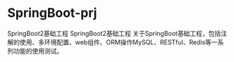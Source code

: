 # SpringBoot-prj
SpringBoot2基础工程
SpringBoot2基础工程 关于SpringBoot基础工程，包括注解的使用、多环境配置、web组件、ORM操作MySQL、RESTful、Redis等一系列功能的使用测试。

